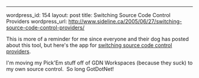 --- 
wordpress_id: 154
layout: post
title: Switching Source Code Control Providers
wordpress_url: http://www.sideline.ca/2005/06/27/switching-source-code-control-providers/

<p>This is more of a reminder for me since everyone and their dog has posted about this tool, but here's the app for <a href="http://devhawk.net/art_sccswitch.aspx">switching source code control providers</a>.</p>
<p>I'm moving my Pick'Em stuff off of GDN Workspaces (because they suck) to my own source control.  So long GotDotNet!</p>
<p><em></em></p>
